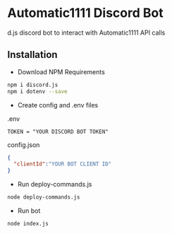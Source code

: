 # Automatic1111 Discord Bot
d.js discord bot to interact with Automatic1111 API calls

## Installation
- Download NPM Requirements
``` sh
npm i discord.js
npm i dotenv --save
```
- Create config and .env files

.env
```env
TOKEN = "YOUR DISCORD BOT TOKEN"
```
config.json
```json
{
  "clientId":"YOUR BOT CLIENT ID"
}
```
- Run deploy-commands.js
``` sh
node deploy-commands.js
```
- Run bot
``` sh
node index.js
```
